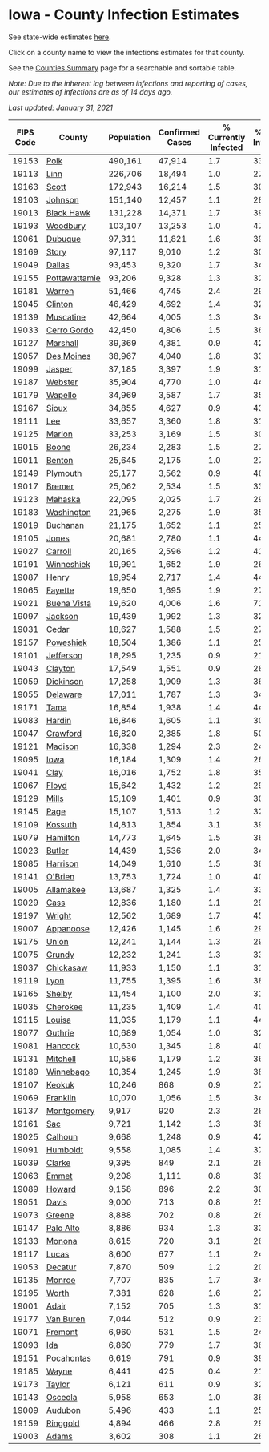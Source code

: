 # Iowa - County Infection Estimates

See state-wide estimates [here](/infections/us-ia).

Click on a county name to view the infections estimates for that county.

See the [Counties Summary](/infections/summary-counties) page for a searchable and sortable table.

*Note: Due to the inherent lag between infections and reporting of cases, our estimates of infections are as of 14 days ago.*

*Last updated: January 31, 2021*

|   FIPS Code |                         County |   Population |   Confirmed Cases |   % Currently Infected |   % Total Infected |
|-------------|--------------------------------|--------------|-------------------|------------------------|--------------------|
|       19153 |                   [Polk](polk) |      490,161 |            47,914 |                    1.7 |               33.1 |
|       19113 |                   [Linn](linn) |      226,706 |            18,494 |                    1.0 |               27.6 |
|       19163 |                 [Scott](scott) |      172,943 |            16,214 |                    1.5 |               30.5 |
|       19103 |             [Johnson](johnson) |      151,140 |            12,457 |                    1.1 |               28.3 |
|       19013 |       [Black Hawk](black-hawk) |      131,228 |            14,371 |                    1.7 |               39.4 |
|       19193 |           [Woodbury](woodbury) |      103,107 |            13,253 |                    1.0 |               47.6 |
|       19061 |             [Dubuque](dubuque) |       97,311 |            11,821 |                    1.6 |               39.8 |
|       19169 |                 [Story](story) |       97,117 |             9,010 |                    1.2 |               30.2 |
|       19049 |               [Dallas](dallas) |       93,453 |             9,320 |                    1.7 |               34.4 |
|       19155 | [Pottawattamie](pottawattamie) |       93,206 |             9,328 |                    1.3 |               32.4 |
|       19181 |               [Warren](warren) |       51,466 |             4,745 |                    2.4 |               29.4 |
|       19045 |             [Clinton](clinton) |       46,429 |             4,692 |                    1.4 |               32.8 |
|       19139 |         [Muscatine](muscatine) |       42,664 |             4,005 |                    1.3 |               34.2 |
|       19033 |     [Cerro Gordo](cerro-gordo) |       42,450 |             4,806 |                    1.5 |               36.8 |
|       19127 |           [Marshall](marshall) |       39,369 |             4,381 |                    0.9 |               42.8 |
|       19057 |       [Des Moines](des-moines) |       38,967 |             4,040 |                    1.8 |               33.4 |
|       19099 |               [Jasper](jasper) |       37,185 |             3,397 |                    1.9 |               31.0 |
|       19187 |             [Webster](webster) |       35,904 |             4,770 |                    1.0 |               44.5 |
|       19179 |             [Wapello](wapello) |       34,969 |             3,587 |                    1.7 |               35.5 |
|       19167 |                 [Sioux](sioux) |       34,855 |             4,627 |                    0.9 |               43.9 |
|       19111 |                     [Lee](lee) |       33,657 |             3,360 |                    1.8 |               31.6 |
|       19125 |               [Marion](marion) |       33,253 |             3,169 |                    1.5 |               30.4 |
|       19015 |                 [Boone](boone) |       26,234 |             2,283 |                    1.5 |               27.9 |
|       19011 |               [Benton](benton) |       25,645 |             2,175 |                    1.0 |               27.9 |
|       19149 |           [Plymouth](plymouth) |       25,177 |             3,562 |                    0.9 |               46.7 |
|       19017 |               [Bremer](bremer) |       25,062 |             2,534 |                    1.5 |               33.7 |
|       19123 |             [Mahaska](mahaska) |       22,095 |             2,025 |                    1.7 |               29.5 |
|       19183 |       [Washington](washington) |       21,965 |             2,275 |                    1.9 |               35.4 |
|       19019 |           [Buchanan](buchanan) |       21,175 |             1,652 |                    1.1 |               25.4 |
|       19105 |                 [Jones](jones) |       20,681 |             2,780 |                    1.1 |               44.9 |
|       19027 |             [Carroll](carroll) |       20,165 |             2,596 |                    1.2 |               41.7 |
|       19191 |       [Winneshiek](winneshiek) |       19,991 |             1,652 |                    1.9 |               26.3 |
|       19087 |                 [Henry](henry) |       19,954 |             2,717 |                    1.4 |               44.2 |
|       19065 |             [Fayette](fayette) |       19,650 |             1,695 |                    1.9 |               27.7 |
|       19021 |     [Buena Vista](buena-vista) |       19,620 |             4,006 |                    1.6 |               71.4 |
|       19097 |             [Jackson](jackson) |       19,439 |             1,992 |                    1.3 |               32.9 |
|       19031 |                 [Cedar](cedar) |       18,627 |             1,588 |                    1.5 |               27.9 |
|       19157 |         [Poweshiek](poweshiek) |       18,504 |             1,386 |                    1.1 |               25.3 |
|       19101 |         [Jefferson](jefferson) |       18,295 |             1,235 |                    0.9 |               21.7 |
|       19043 |             [Clayton](clayton) |       17,549 |             1,551 |                    0.9 |               28.9 |
|       19059 |         [Dickinson](dickinson) |       17,258 |             1,909 |                    1.3 |               36.0 |
|       19055 |           [Delaware](delaware) |       17,011 |             1,787 |                    1.3 |               34.0 |
|       19171 |                   [Tama](tama) |       16,854 |             1,938 |                    1.4 |               44.3 |
|       19083 |               [Hardin](hardin) |       16,846 |             1,605 |                    1.1 |               30.9 |
|       19047 |           [Crawford](crawford) |       16,820 |             2,385 |                    1.8 |               50.4 |
|       19121 |             [Madison](madison) |       16,338 |             1,294 |                    2.3 |               24.7 |
|       19095 |                   [Iowa](iowa) |       16,184 |             1,309 |                    1.4 |               26.3 |
|       19041 |                   [Clay](clay) |       16,016 |             1,752 |                    1.8 |               35.2 |
|       19067 |                 [Floyd](floyd) |       15,642 |             1,432 |                    1.2 |               29.7 |
|       19129 |                 [Mills](mills) |       15,109 |             1,401 |                    0.9 |               30.1 |
|       19145 |                   [Page](page) |       15,107 |             1,513 |                    1.2 |               32.4 |
|       19109 |             [Kossuth](kossuth) |       14,813 |             1,854 |                    3.1 |               39.2 |
|       19079 |           [Hamilton](hamilton) |       14,773 |             1,645 |                    1.5 |               36.4 |
|       19023 |               [Butler](butler) |       14,439 |             1,536 |                    2.0 |               34.4 |
|       19085 |           [Harrison](harrison) |       14,049 |             1,610 |                    1.5 |               36.5 |
|       19141 |             [O'Brien](o'brien) |       13,753 |             1,724 |                    1.0 |               40.8 |
|       19005 |         [Allamakee](allamakee) |       13,687 |             1,325 |                    1.4 |               33.7 |
|       19029 |                   [Cass](cass) |       12,836 |             1,180 |                    1.1 |               29.0 |
|       19197 |               [Wright](wright) |       12,562 |             1,689 |                    1.7 |               45.2 |
|       19007 |         [Appanoose](appanoose) |       12,426 |             1,145 |                    1.6 |               29.8 |
|       19175 |                 [Union](union) |       12,241 |             1,144 |                    1.3 |               29.9 |
|       19075 |               [Grundy](grundy) |       12,232 |             1,241 |                    1.3 |               33.0 |
|       19037 |         [Chickasaw](chickasaw) |       11,933 |             1,150 |                    1.1 |               31.2 |
|       19119 |                   [Lyon](lyon) |       11,755 |             1,395 |                    1.6 |               38.3 |
|       19165 |               [Shelby](shelby) |       11,454 |             1,100 |                    2.0 |               31.2 |
|       19035 |           [Cherokee](cherokee) |       11,235 |             1,409 |                    1.4 |               40.3 |
|       19115 |               [Louisa](louisa) |       11,035 |             1,179 |                    1.1 |               44.3 |
|       19077 |             [Guthrie](guthrie) |       10,689 |             1,054 |                    1.0 |               32.7 |
|       19081 |             [Hancock](hancock) |       10,630 |             1,345 |                    1.8 |               40.6 |
|       19131 |           [Mitchell](mitchell) |       10,586 |             1,179 |                    1.2 |               36.0 |
|       19189 |         [Winnebago](winnebago) |       10,354 |             1,245 |                    1.9 |               38.6 |
|       19107 |               [Keokuk](keokuk) |       10,246 |               868 |                    0.9 |               27.7 |
|       19069 |           [Franklin](franklin) |       10,070 |             1,056 |                    1.5 |               34.0 |
|       19137 |       [Montgomery](montgomery) |        9,917 |               920 |                    2.3 |               28.9 |
|       19161 |                     [Sac](sac) |        9,721 |             1,142 |                    1.3 |               38.0 |
|       19025 |             [Calhoun](calhoun) |        9,668 |             1,248 |                    0.9 |               42.8 |
|       19091 |           [Humboldt](humboldt) |        9,558 |             1,085 |                    1.4 |               37.4 |
|       19039 |               [Clarke](clarke) |        9,395 |               849 |                    2.1 |               28.8 |
|       19063 |                 [Emmet](emmet) |        9,208 |             1,111 |                    0.8 |               39.1 |
|       19089 |               [Howard](howard) |        9,158 |               896 |                    2.2 |               30.9 |
|       19051 |                 [Davis](davis) |        9,000 |               713 |                    0.8 |               25.7 |
|       19073 |               [Greene](greene) |        8,888 |               702 |                    0.8 |               26.0 |
|       19147 |         [Palo Alto](palo-alto) |        8,886 |               934 |                    1.3 |               33.7 |
|       19133 |               [Monona](monona) |        8,615 |               720 |                    3.1 |               26.5 |
|       19117 |                 [Lucas](lucas) |        8,600 |               677 |                    1.1 |               24.7 |
|       19053 |             [Decatur](decatur) |        7,870 |               509 |                    1.2 |               20.4 |
|       19135 |               [Monroe](monroe) |        7,707 |               835 |                    1.7 |               34.5 |
|       19195 |                 [Worth](worth) |        7,381 |               628 |                    1.6 |               27.0 |
|       19001 |                 [Adair](adair) |        7,152 |               705 |                    1.3 |               31.5 |
|       19177 |         [Van Buren](van-buren) |        7,044 |               512 |                    0.9 |               23.9 |
|       19071 |             [Fremont](fremont) |        6,960 |               531 |                    1.5 |               24.3 |
|       19093 |                     [Ida](ida) |        6,860 |               779 |                    1.7 |               36.2 |
|       19151 |       [Pocahontas](pocahontas) |        6,619 |               791 |                    0.9 |               39.1 |
|       19185 |                 [Wayne](wayne) |        6,441 |               425 |                    0.4 |               21.3 |
|       19173 |               [Taylor](taylor) |        6,121 |               611 |                    0.9 |               32.8 |
|       19143 |             [Osceola](osceola) |        5,958 |               653 |                    1.0 |               36.8 |
|       19009 |             [Audubon](audubon) |        5,496 |               433 |                    1.1 |               25.4 |
|       19159 |           [Ringgold](ringgold) |        4,894 |               466 |                    2.8 |               29.6 |
|       19003 |                 [Adams](adams) |        3,602 |               308 |                    1.1 |               26.9 |